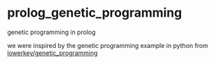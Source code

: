 # prolog_genetic_programming
genetic programming in prolog

we were inspired by the genetic programming example in python from [lowerkey/genetic_programming](https://github.com/lowerkey/genetic_programming)
